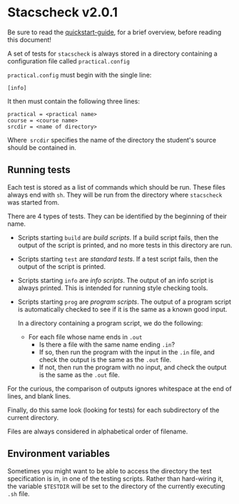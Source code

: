 Stacscheck v2.0.1
=================

Be sure to read the [quickstart-guide](quickstart-guide.html), for a brief overview,
before reading this document!

A set of tests for `stacscheck` is always stored in a directory containing a configuration file called `practical.config`

`practical.config` must begin with the single line:

`[info]`

It then must contain the following three lines:

```
practical = <practical name>
course = <course name>
srcdir = <name of directory>
```

Where` srcdir` specifies the name of the directory the student's source should be contained in.


Running tests
-------------

Each test is stored as a list of commands which should be run. These files always end with `sh`.
They will be run from the directory where `stacscheck` was started from.

There are 4 types of tests. They can be identified by the beginning of their name.

* Scripts starting `build` are *build scripts*. If a build script fails, then the output
  of the script is printed, and no more tests in this directory are run.

* Scripts starting `test` are *standard tests*. If a test script fails, then the output
  of the script is printed.

* Scripts starting `info` are *info scripts*. The output of an info script is always printed.
  This is intended for running style checking tools.

* Scripts starting `prog` are *program scripts*. The output of a program script is automatically
  checked to see if it is the same as a known good input.

  In a directory containing a program script, we do the following:

  * For each file whose name ends in `.out`
    * Is there a file with the same name ending `.in`?
    * If so, then run the program with the input in the `.in` file, and check the output is the same as the `.out` file.
    * If not, then run the program with no input, and check the output is the same as the `.out` file.


For the curious, the comparison of outputs ignores whitespace at the end of lines, and blank lines.

Finally, do this same look (looking for tests) for each subdirectory of the current directory.

Files are always considered in alphabetical order of filename.


Environment variables
---------------------

Sometimes you might want to be able to access the directory the test specification is in, in one of the testing scripts.
Rather than hard-wiring it, the variable `$TESTDIR` will be set to the directory of the currently executing `.sh` file.

